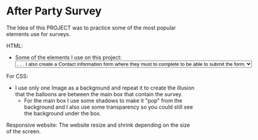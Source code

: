 # After Party Survey

The Idea of this PROJECT was to practice some of the most popular elements use for surveys.

HTML:
   - Some of the elements I use on this project: <select>/<option>, <input type="radio">, <fieldset>.
 	 - I also create a Contact information form where they must to complete to be able to submit the form.
 
 For CSS:
  - I use only one Image as a background and repeat it to create the illusion that the balloons are between the main box that contain the survey.
 	- For the main box I use some shadows to make it "pop" from the background and I also use some transparency so you could still see the background under the box.

Responsive website: The website resize and shrink depending on the size of the screen.



